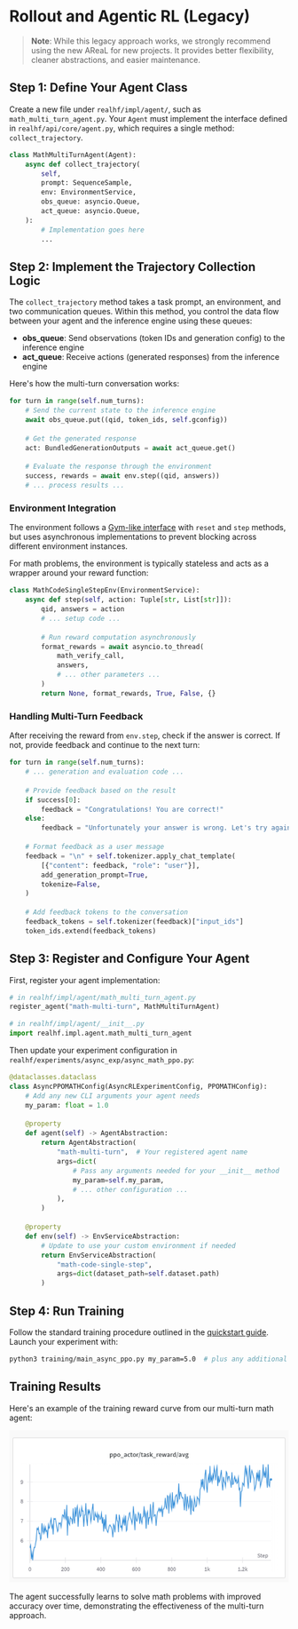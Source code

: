 # Rollout and Agentic RL (Legacy)

> **Note**: While this legacy approach works, we strongly recommend using the new AReaL
> for new projects. It provides better flexibility, cleaner abstractions, and easier
> maintenance.

## Step 1: Define Your Agent Class

Create a new file under `realhf/impl/agent/`, such as `math_multi_turn_agent.py`. Your
`Agent` must implement the interface defined in `realhf/api/core/agent.py`, which
requires a single method: `collect_trajectory`.

```python
class MathMultiTurnAgent(Agent):
    async def collect_trajectory(
        self,
        prompt: SequenceSample,
        env: EnvironmentService,
        obs_queue: asyncio.Queue,
        act_queue: asyncio.Queue,
    ):
        # Implementation goes here
        ...
```

## Step 2: Implement the Trajectory Collection Logic

The `collect_trajectory` method takes a task prompt, an environment, and two
communication queues. Within this method, you control the data flow between your agent
and the inference engine using these queues:

- **obs_queue**: Send observations (token IDs and generation config) to the inference
  engine
- **act_queue**: Receive actions (generated responses) from the inference engine

Here's how the multi-turn conversation works:

```python
for turn in range(self.num_turns):
    # Send the current state to the inference engine
    await obs_queue.put((qid, token_ids, self.gconfig))

    # Get the generated response
    act: BundledGenerationOutputs = await act_queue.get()

    # Evaluate the response through the environment
    success, rewards = await env.step((qid, answers))
    # ... process results ...
```

### Environment Integration

The environment follows a
[Gym-like interface](https://github.com/Farama-Foundation/Gymnasium) with `reset` and
`step` methods, but uses asynchronous implementations to prevent blocking across
different environment instances.

For math problems, the environment is typically stateless and acts as a wrapper around
your reward function:

```python
class MathCodeSingleStepEnv(EnvironmentService):
    async def step(self, action: Tuple[str, List[str]]):
        qid, answers = action
        # ... setup code ...

        # Run reward computation asynchronously
        format_rewards = await asyncio.to_thread(
            math_verify_call,
            answers,
            # ... other parameters ...
        )
        return None, format_rewards, True, False, {}
```

### Handling Multi-Turn Feedback

After receiving the reward from `env.step`, check if the answer is correct. If not,
provide feedback and continue to the next turn:

```python
for turn in range(self.num_turns):
    # ... generation and evaluation code ...

    # Provide feedback based on the result
    if success[0]:
        feedback = "Congratulations! You are correct!"
    else:
        feedback = "Unfortunately your answer is wrong. Let's try again."

    # Format feedback as a user message
    feedback = "\n" + self.tokenizer.apply_chat_template(
        [{"content": feedback, "role": "user"}],
        add_generation_prompt=True,
        tokenize=False,
    )

    # Add feedback tokens to the conversation
    feedback_tokens = self.tokenizer(feedback)["input_ids"]
    token_ids.extend(feedback_tokens)
```

## Step 3: Register and Configure Your Agent

First, register your agent implementation:

```python
# in realhf/impl/agent/math_multi_turn_agent.py
register_agent("math-multi-turn", MathMultiTurnAgent)
```

```python
# in realhf/impl/agent/__init__.py
import realhf.impl.agent.math_multi_turn_agent
```

Then update your experiment configuration in
`realhf/experiments/async_exp/async_math_ppo.py`:

```python
@dataclasses.dataclass
class AsyncPPOMATHConfig(AsyncRLExperimentConfig, PPOMATHConfig):
    # Add any new CLI arguments your agent needs
    my_param: float = 1.0

    @property
    def agent(self) -> AgentAbstraction:
        return AgentAbstraction(
            "math-multi-turn",  # Your registered agent name
            args=dict(
                # Pass any arguments needed for your __init__ method
                my_param=self.my_param,
                # ... other configuration ...
            ),
        )

    @property
    def env(self) -> EnvServiceAbstraction:
        # Update to use your custom environment if needed
        return EnvServiceAbstraction(
            "math-code-single-step",
            args=dict(dataset_path=self.dataset.path)
        )
```

## Step 4: Run Training

Follow the standard training procedure outlined in the
[quickstart guide](../../tutorial/quickstart_legacy.md). Launch your experiment with:

```bash
python3 training/main_async_ppo.py my_param=5.0  # plus any additional CLI arguments
```

## Training Results

Here's an example of the training reward curve from our multi-turn math agent:

![Multi-turn Training Rewards](multiturn_reward.png)

The agent successfully learns to solve math problems with improved accuracy over time,
demonstrating the effectiveness of the multi-turn approach.
